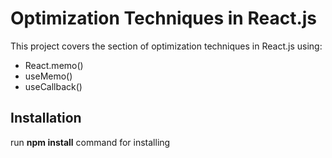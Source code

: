 # Optimization Techniques in React.js
This project covers the section of optimization techniques in React.js using:

- React.memo()
- useMemo()
- useCallback()

## Installation

run **npm install** command for installing
